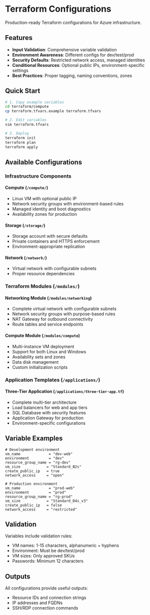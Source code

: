 # Terraform Configurations

Production-ready Terraform configurations for Azure infrastructure.

## Features

- **Input Validation**: Comprehensive variable validation
- **Environment Awareness**: Different configs for dev/test/prod
- **Security Defaults**: Restricted network access, managed identities
- **Conditional Resources**: Optional public IPs, environment-specific settings
- **Best Practices**: Proper tagging, naming conventions, zones

## Quick Start

```bash
# 1. Copy example variables
cd terraform/compute
cp terraform.tfvars.example terraform.tfvars

# 2. Edit variables
vim terraform.tfvars

# 3. Deploy
terraform init
terraform plan
terraform apply
```

## Available Configurations

### Infrastructure Components

#### Compute (`/compute/`)
- Linux VM with optional public IP
- Network security groups with environment-based rules
- Managed identity and boot diagnostics
- Availability zones for production

#### Storage (`/storage/`)
- Storage account with secure defaults
- Private containers and HTTPS enforcement
- Environment-appropriate replication

#### Network (`/network/`)
- Virtual network with configurable subnets
- Proper resource dependencies

### Terraform Modules (`/modules/`)

#### Networking Module (`/modules/networking`)
- Complete virtual network with configurable subnets
- Network security groups with purpose-based rules
- NAT Gateway for outbound connectivity
- Route tables and service endpoints

#### Compute Module (`/modules/compute`)
- Multi-instance VM deployment
- Support for both Linux and Windows
- Availability sets and zones
- Data disk management
- Custom initialization scripts

### Application Templates (`/applications/`)

#### Three-Tier Application (`/applications/three-tier-app.tf`)
- Complete multi-tier architecture
- Load balancers for web and app tiers
- SQL Database with security features
- Application Gateway for production
- Environment-specific configurations

## Variable Examples

```hcl
# Development environment
vm_name             = "dev-web"
environment         = "dev"
resource_group_name = "rg-dev"
vm_size            = "Standard_B2s"
create_public_ip   = true
network_access     = "open"

# Production environment
vm_name             = "prod-web"
environment         = "prod"
resource_group_name = "rg-prod"
vm_size            = "Standard_D4s_v3"
create_public_ip   = false
network_access     = "restricted"
```

## Validation

Variables include validation rules:

- VM names: 1-15 characters, alphanumeric + hyphens
- Environment: Must be dev/test/prod
- VM sizes: Only approved SKUs
- Passwords: Minimum 12 characters

## Outputs

All configurations provide useful outputs:

- Resource IDs and connection strings
- IP addresses and FQDNs
- SSH/RDP connection commands